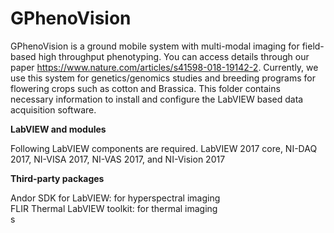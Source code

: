 # GPhenoVision

GPhenoVision is a ground mobile system with multi-modal imaging for field-based high throughput phenotyping. You can access details through our paper https://www.nature.com/articles/s41598-018-19142-2. Currently, we use this system for genetics/genomics studies and breeding programs for flowering crops such as cotton and Brassica. This folder contains necessary information to install and configure the LabVIEW based data acquisition software.

**LabVIEW and modules**

Following LabVIEW components are required.
LabVIEW 2017 core, NI-DAQ 2017, NI-VISA 2017, NI-VAS 2017, and NI-Vision 2017

**Third-party packages**

Andor SDK for LabVIEW: for hyperspectral imaging <br>
FLIR Thermal LabVIEW toolkit: for thermal imaging <br>s
